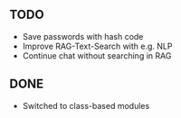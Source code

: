 ## TODO
* Save passwords with hash code
* Improve RAG-Text-Search with e.g. NLP
* Continue chat without searching in RAG

## DONE
* Switched to class-based modules
